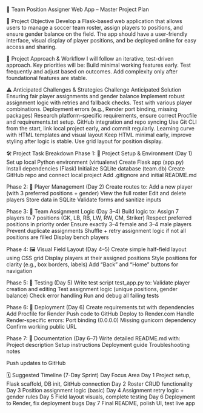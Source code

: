 🧩 Team Position Assigner Web App – Master Project Plan

🎯 Project Objective
  Develop a Flask-based web application that allows users to manage a soccer team roster, assign players to positions, and ensure gender balance on the field. 
  The app should have a user-friendly interface, visual display of player positions, and be deployed online for easy access and sharing.

📌 Project Approach & Workflow
  I will follow an iterative, test-driven approach. Key priorities will be:
  Build minimal working features early.
  Test frequently and adjust based on outcomes.
  Add complexity only after foundational features are stable.

⚠️ Anticipated Challenges & Strategies
Challenge	                                                                                       Anticipated Solution
Ensuring fair player assignments and gender balance	                                             Implement robust assignment logic with retries and fallback checks. Test with various player combinations.
Deployment errors (e.g., Render port binding, missing packages)	                                 Research platform-specific requirements, ensure correct Procfile and requirements.txt setup.
GitHub integration and repo syncing	                                                             Use Git CLI from the start, link local project early, and commit regularly.
Learning curve with HTML templates and visual layout	                                           Keep HTML minimal early, improve styling after logic is stable. Use grid layout for position display.

🛠️ Project Task Breakdown
  Phase 1: 🧱 Project Setup & Environment (Day 1)
     Set up local Python environment (virtualenv)
     Create Flask app (app.py)
     Install dependencies (Flask)
     Initialize SQLite database (team.db)
     Create GitHub repo and connect local project
     Add .gitignore and initial README.md

  Phase 2: 🧍 Player Management (Day 2)
    Create routes to:
      Add a new player (with 3 preferred positions + gender)
      View the full roster
      Edit and delete players
      Store data in SQLite
      Validate forms and sanitize inputs

Phase 3: 🧠 Team Assignment Logic (Day 3–4)
  Build logic to:
    Assign 7 players to 7 positions (GK, LB, RB, LW, RW, CM, Striker)
    Respect preferred positions in priority order
    Ensure exactly 3–4 female and 3–4 male players
    Prevent duplicate assignments
    Shuffle + retry assignment logic if not all positions are filled
    Display bench players

Phase 4: 🖼️ Visual Field Layout (Day 4–5)
  Create simple half-field layout using CSS grid
  Display players at their assigned positions
  Style positions for clarity (e.g., box borders, labels)
  Add “Back” and “Home” buttons for navigation

Phase 5: 🧪 Testing (Day 5)
  Write test script test_app.py to:
  Validate player creation and editing
  Test assignment logic (unique positions, gender balance)
  Check error handling
  Run and debug all failing tests

Phase 6: 🚀 Deployment (Day 6)
  Create requirements.txt with dependencies
  Add Procfile for Render
  Push code to GitHub
  Deploy to Render.com
  Handle Render-specific errors:
    Port binding (0.0.0.0)
    Missing gunicorn dependency
  Confirm working public URL

Phase 7: 📄 Documentation (Day 6–7)
  Write detailed README.md with:
  Project description
  Setup instructions
  Deployment guide
  Troubleshooting notes
  
Push updates to GitHub

🗓️ Suggested Timeline (7-Day Sprint)
Day	Focus Area
Day 1	Project setup, Flask scaffold, DB init, GitHub connection
Day 2	Roster CRUD functionality
Day 3	Position assignment logic (basic)
Day 4	Assignment retry logic + gender rules
Day 5	Field layout visuals, complete testing
Day 6	Deployment to Render, fix deployment bugs
Day 7	Final README, polish UI, test live app
